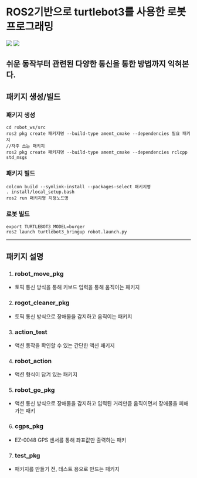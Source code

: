 # ROS2기반으로 turtlebot3를 사용한 로봇 프로그래밍

  <img src="https://img.shields.io/badge/c++-00599C?style=for-the-badge&logo=c%2B%2B&logoColor=white"> <img src="https://img.shields.io/badge/ros-22314E?style=for-the-badge&logo=ros&logoColor=white">

  쉬운 동작부터 관련된 다양한 통신을 통한 방법까지 익혀본다.
---

## 패키지 생성/빌드
### 패키지 생성
```
cd robot_ws/src
ros2 pkg create 패키지명 --build-type ament_cmake --dependencies 필요 패키지
//자주 쓰는 패키지
ros2 pkg create 패키지명 --build-type ament_cmake --dependencies rclcpp std_msgs
```

### 패키지 빌드

````
colcon build --symlink-install --packages-select 패키지명
. install/local_setup.bash
ros2 run 패키지명 지정노드명
````

### 로봇 빌드
````
export TURTLEBOT3_MODEL=burger
ros2 launch turtlebot3_bringup robot.launch.py
````

---

## 패키지 설명
1. ### robot_move_pkg
-  토픽 통신 방식을 통해 키보드 입력을 통해 움직이는 패키지
  
2. ### rogot_cleaner_pkg
-  토픽 통신 방식으로 장애물을 감지하고 움직이는 패키지

3. ### action_test
-  액션 동작을 확인할 수 있는 간단한 액션 패키지

4. ### robot_action
- 액션 형식이 담겨 있는 패키지
  
5. ### robot_go_pkg
- 액션 통신 방식으로 장애물을 감지하고 입력된 거리만큼 움직이면서 장애물을 피해가는 패키

6. ### cgps_pkg
- EZ-0048 GPS 센서를 통해 좌표값만 출력하는 패키

7.  ### test_pkg
-  패키지를 만들기 전, 테스트 용으로 만드는 패키지
  
